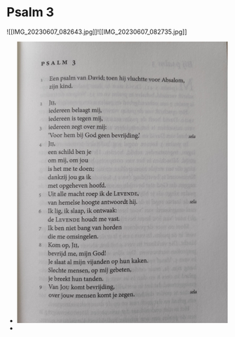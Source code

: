 # Psalm 3
![[IMG_20230607_082643.jpg]]![[IMG_20230607_082735.jpg]]
- ![2025-02-16-17-48-15.jpeg](../assets/2025-02-16-17-48-15.jpeg)
-